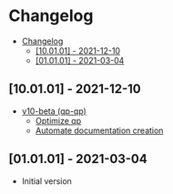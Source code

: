 # Changelog



- [Changelog](#changelog)
  - [[10.01.01] - 2021-12-10](#100101---2021-12-10)
  - [[01.01.01] - 2021-03-04](#010101---2021-03-04)

## [10.01.01] - 2021-12-10
- [v10-beta (qp-qp)](https://github.com/qp/issues/5)
  - [Optimize qp](https://github.com/qp/issues/7)
  - [Automate documentation creation](https://github.com/qp/issues/6)

## [01.01.01] - 2021-03-04
 - Initial version

